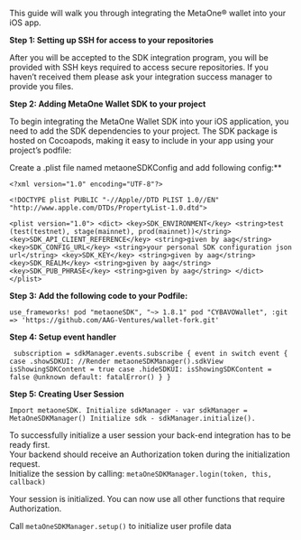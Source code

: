 This guide will walk you through integrating the MetaOne® wallet into your iOS app.

**Step 1: Setting up SSH for access to your repositories**

After you will be accepted to the SDK integration program, you will be provided with SSH keys required to access secure repositories. If you haven’t received them please ask your integration success manager to provide you files.

**Step 2: Adding MetaOne Wallet SDK to your project**

To begin integrating the MetaOne Wallet SDK into your iOS application, you need to add the SDK dependencies to your project. The SDK package is hosted on Cocoapods, making it easy to include in your app using your project’s podfile:

Create a .plist file named metaoneSDKConfig and add following config:\*\*

`<?xml version="1.0" encoding="UTF-8"?>`

`<!DOCTYPE plist PUBLIC "-//Apple//DTD PLIST 1.0//EN" "http://www.apple.com/DTDs/PropertyList-1.0.dtd">`

`<plist version="1.0">
<dict>
<key>SDK_ENVIRONMENT</key>
<string>test (test(testnet), stage(mainnet), prod(mainnet))</string>
<key>SDK_API_CLIENT_REFERENCE</key>
<string>given by aag</string>
<key>SDK_CONFIG_URL</key>
<string>your personal SDK configuration json url</string>
<key>SDK_KEY</key>
<string>given by aag</string>
<key>SDK_REALM</key>
<string>given by aag</string>
<key>SDK_PUB_PHRASE</key>
<string>given by aag</string>
</dict>
</plist>`

**Step 3: Add the following code to your Podfile:**

`use_frameworks!
  pod "metaoneSDK", "~> 1.8.1"
  pod "CYBAVOWallet", :git => 'https://github.com/AAG-Ventures/wallet-fork.git'`

**Step 4: Setup event handler**

 ` subscription = sdkManager.events.subscribe { event in
   switch event {
   case .showSDKUI:
	//Render metaoneSDKManager().sdkView
        isShowingSDKContent = true
   case .hideSDKUI:
        isShowingSDKContent = false
   @unknown default:
        fatalError()
   }
}`

**Step 5: Creating User Session**

`Import metaoneSDK.
Initialize sdkManager - var sdkManager = MetaOneSDKManager()
Initialize sdk - sdkManager.initialize().`

To successfully initialize a user session your back-end integration has to be ready first.  
Your backend should receive an Authorization token during the initialization request.  
Initialize the session by calling: `metaOneSDKManager.login(token, this, callback)`

Your session is initialized. You can now use all other functions that require Authorization.

Call `metaOneSDKManager.setup()` to initialize user profile data
